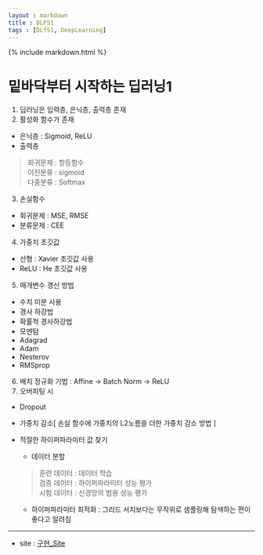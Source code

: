 ```yaml
---
layout : markdown
title : DLFS1
tags : [DLfS1, DeepLearning]
---
```


{% include markdown.html %}

# 밑바닥부터 시작하는 딥러닝1

1. 딥러닝은 입력층, 은닉층, 출력층 존재
2. 활성화 함수가 존재
  - 은닉층 : Sigmoid, ReLU
  - 출력층
  > 회귀문제 : 항등함수  
  > 이진분류 : sigmoid  
  > 다중분류 : Softmax  
3. 손실함수
  - 회귀문제 : MSE, RMSE
  - 분류문제 : CEE
4. 가중치 초깃값
  - 선형 : Xavier 초깃값 사용
  - ReLU : He 초깃값 사용
5. 매개변수 갱신 방법
  - 수치 미분 사용
  - 경사 하강법
  - 확률적 경사하강법
  - 모멘텀
  - Adagrad
  - Adam
  - Nesterov
  - RMSprop
6. 배치 정규화 기법
  : Affine -> Batch Norm -> ReLU
7. 오버피팅 시  
  - Dropout  
  - 가중치 감소[ 손실 함수에 가중치의 L2노름을 더한 가중치 감소 방법 ]    
  - 적절한 하이퍼파라미터 값 찾기  
    - 데이터 분할
    > 훈련 데이터 : 데이터 학습  
    > 검증 데이터 : 하이퍼파라미터 성능 평가  
    > 시험 데이터 : 신경망의 범용 성능 평가  

    - 하이퍼파라미터 최적화 : 그리드 서치보다는 무작위로 샘플링해 탐색하는 편이 좋다고 알려짐


---

- site : [구현_Site](https://deeplearning01.streamlit.app/)
